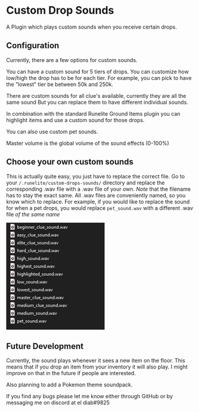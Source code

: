 # Custom Drop Sounds
A Plugin which plays custom sounds when you receive certain drops.

## Configuration
Currently, there are a few options for custom sounds.

You can have a custom sound for 5 tiers of drops. 
You can customize how low/high the drop has to be for each tier.
For example, you can pick to have the "lowest" tier be between 50k and 250k.

There are custom sounds for all clue's available, currently they are all the same sound
But you can replace them to have different individual sounds.

In combination with the standard Runelite Ground Items plugin you can highlight items and use a custom sound for those drops.

You can also use custom pet sounds.

Master volume is the global volume of the sound effects (0-100%)


## Choose your own custom sounds
This is actually quite easy, you just have to replace the correct file.
Go to your `/.runelite/custom-drops-sounds/` directory
and replace the corresponding .wav file with a .wav file of your own.
*Note* that the filename has to stay the exact same.
All .wav files are conveniently named, so you know which to replace.
For example, if you would like to replace the sound for when a pet drops, 
you would replace `pet_sound.wav` with a different .wav file *of the same name*

![Readme Image.png](src%2Fmain%2Fresources%2FReadme%20Image.png)

## Future Development
Currently, the sound plays whenever it sees a new item on the floor.
This means that if you drop an item from your inventory it will also play.
I might improve on that in the future if people are interested.

Also planning to add a Pokemon theme soundpack.

If you find any bugs please let me know either through GitHub or by messaging me on discord at el diab#9825

